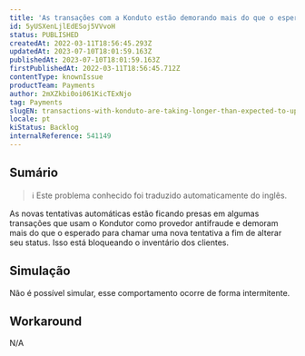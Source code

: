 ```yaml
---
title: 'As transações com a Konduto estão demorando mais do que o esperado para atualizar o status'
id: 5yUSXenLjlEdESoj5VVvoH
status: PUBLISHED
createdAt: 2022-03-11T18:56:45.293Z
updatedAt: 2023-07-10T18:01:59.163Z
publishedAt: 2023-07-10T18:01:59.163Z
firstPublishedAt: 2022-03-11T18:56:45.712Z
contentType: knownIssue
productTeam: Payments
author: 2mXZkbi0oi061KicTExNjo
tag: Payments
slugEN: transactions-with-konduto-are-taking-longer-than-expected-to-update-status
locale: pt
kiStatus: Backlog
internalReference: 541149
---
```


## Sumário

>ℹ️ Este problema conhecido foi traduzido automaticamente do inglês.


As novas tentativas automáticas estão ficando presas em algumas transações que usam o Kondutor como provedor antifraude e demoram mais do que o esperado para chamar uma nova tentativa a fim de alterar seu status. Isso está bloqueando o inventário dos clientes.

## Simulação


Não é possível simular, esse comportamento ocorre de forma intermitente.



## Workaround


N/A





